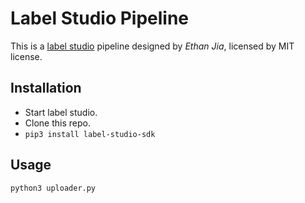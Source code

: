 # Label Studio Pipeline

This is a [label studio](https://github.com/heartexlabs/label-studio) pipeline designed by _Ethan Jia_, licensed by MIT license.

## Installation

- Start label studio.
- Clone this repo.
- `pip3 install label-studio-sdk`

## Usage

```bash
python3 uploader.py
```
